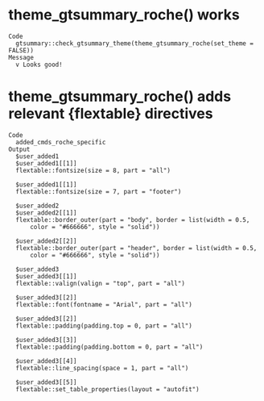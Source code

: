 # theme_gtsummary_roche() works

    Code
      gtsummary::check_gtsummary_theme(theme_gtsummary_roche(set_theme = FALSE))
    Message
      v Looks good!

# theme_gtsummary_roche() adds relevant {flextable} directives

    Code
      added_cmds_roche_specific
    Output
      $user_added1
      $user_added1[[1]]
      flextable::fontsize(size = 8, part = "all")
      
      $user_added1[[1]]
      flextable::fontsize(size = 7, part = "footer")
      
      $user_added2
      $user_added2[[1]]
      flextable::border_outer(part = "body", border = list(width = 0.5, 
          color = "#666666", style = "solid"))

      $user_added2[[2]]
      flextable::border_outer(part = "header", border = list(width = 0.5, 
          color = "#666666", style = "solid"))
      
      $user_added3
      $user_added3[[1]]
      flextable::valign(valign = "top", part = "all")
      
      $user_added3[[2]]
      flextable::font(fontname = "Arial", part = "all")
      
      $user_added3[[2]]
      flextable::padding(padding.top = 0, part = "all")
      
      $user_added3[[3]]
      flextable::padding(padding.bottom = 0, part = "all")
      
      $user_added3[[4]]
      flextable::line_spacing(space = 1, part = "all")
      
      $user_added3[[5]]
      flextable::set_table_properties(layout = "autofit")
      
